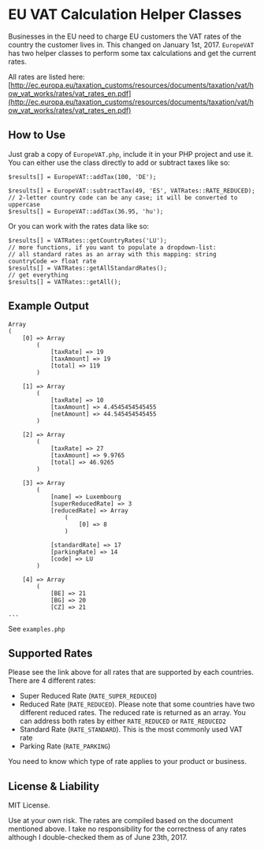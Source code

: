 # EU VAT Calculation Helper Classes

Businesses in the EU need to charge EU customers the VAT rates of the country the customer lives in.
This changed on January 1st, 2017. `EuropeVAT` has two helper classes to perform some tax calculations
and get the current rates.

All rates are listed here: [http://ec.europa.eu/taxation_customs/resources/documents/taxation/vat/how_vat_works/rates/vat_rates_en.pdf](http://ec.europa.eu/taxation_customs/resources/documents/taxation/vat/how_vat_works/rates/vat_rates_en.pdf)

## How to Use

Just grab a copy of `EuropeVAT.php`, include it in your PHP project and use it. You can either use the class directly to
add or subtract taxes like so:

    $results[] = EuropeVAT::addTax(100, 'DE');

    $results[] = EuropeVAT::subtractTax(49, 'ES', VATRates::RATE_REDUCED);
    // 2-letter country code can be any case; it will be converted to uppercase
    $results[] = EuropeVAT::addTax(36.95, 'hu');

Or you can work with the rates data like so:

    $results[] = VATRates::getCountryRates('LU');
    // more functions, if you want to populate a dropdown-list:
    // all standard rates as an array with this mapping: string countryCode => float rate
    $results[] = VATRates::getAllStandardRates();
    // get everything
    $results[] = VATRates::getAll();

## Example Output

    Array
    (
        [0] => Array
            (
                [taxRate] => 19
                [taxAmount] => 19
                [total] => 119
            )

        [1] => Array
            (
                [taxRate] => 10
                [taxAmount] => 4.4545454545455
                [netAmount] => 44.545454545455
            )

        [2] => Array
            (
                [taxRate] => 27
                [taxAmount] => 9.9765
                [total] => 46.9265
            )

        [3] => Array
            (
                [name] => Luxembourg
                [superReducedRate] => 3
                [reducedRate] => Array
                    (
                        [0] => 8
                    )

                [standardRate] => 17
                [parkingRate] => 14
                [code] => LU
            )

        [4] => Array
            (
                [BE] => 21
                [BG] => 20
                [CZ] => 21
    ...

See `examples.php`

## Supported Rates

Please see the link above for all rates that are supported by each countries. There are 4 different rates:

* Super Reduced Rate (`RATE_SUPER_REDUCED`)
* Reduced Rate (`RATE_REDUCED`). Please note that some countries have two different reduced rates. The reduced rate is returned as an array. You can address both rates by either `RATE_REDUCED` or `RATE_REDUCED2`
* Standard Rate (`RATE_STANDARD`). This is the most commonly used VAT rate
* Parking Rate (`RATE_PARKING`)

You need to know which type of rate applies to your product or business.

## License & Liability

MIT License.

Use at your own risk. The rates are compiled based on the document mentioned above. I take no responsibility for the correctness of any rates although I double-checked them as of June 23th, 2017.
